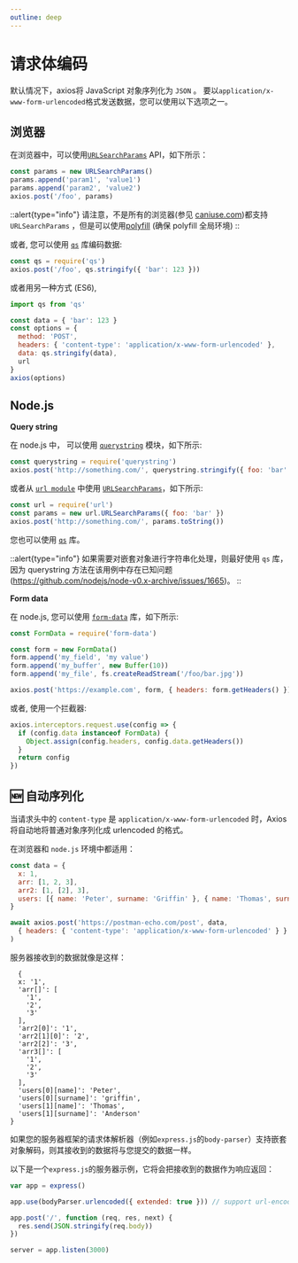 ```yaml
---
outline: deep
---
```


# 请求体编码

默认情况下，axios将 JavaScript 对象序列化为 `JSON` 。 要以`application/x-www-form-urlencoded`格式发送数据，您可以使用以下选项之一。

## 浏览器

在浏览器中，可以使用[`URLSearchParams`](https://developer.mozilla.org/en-US/docs/Web/API/URLSearchParams) API，如下所示：

```javascript
const params = new URLSearchParams()
params.append('param1', 'value1')
params.append('param2', 'value2')
axios.post('/foo', params)
```

::alert{type="info"}
请注意，不是所有的浏览器(参见 [caniuse.com](http://www.caniuse.com/#feat=urlsearchparams))都支持 `URLSearchParams`
，但是可以使用[polyfill](https://github.com/WebReflection/url-search-params) (确保 polyfill 全局环境)
::

或者, 您可以使用 [`qs`](https://github.com/ljharb/qs) 库编码数据:

```javascript
const qs = require('qs')
axios.post('/foo', qs.stringify({ 'bar': 123 }))
```

或者用另一种方式 (ES6),

```javascript
import qs from 'qs'

const data = { 'bar': 123 }
const options = {
  method: 'POST',
  headers: { 'content-type': 'application/x-www-form-urlencoded' },
  data: qs.stringify(data),
  url
}
axios(options)
```

## Node.js

**Query string**

在 node.js 中， 可以使用 [`querystring`](https://nodejs.org/api/querystring.html) 模块，如下所示:

```javascript
const querystring = require('querystring')
axios.post('http://something.com/', querystring.stringify({ foo: 'bar' }))
```

或者从 [`url module`](https://nodejs.org/api/url.html)
中使用 [`URLSearchParams`](https://nodejs.org/api/url.html#url_class_urlsearchparams)，如下所示:

```javascript
const url = require('url')
const params = new url.URLSearchParams({ foo: 'bar' })
axios.post('http://something.com/', params.toString())
```

您也可以使用 [`qs`](https://github.com/ljharb/qs) 库。

::alert{type="info"}
如果需要对嵌套对象进行字符串化处理，则最好使用 `qs` 库，因为 querystring
方法在该用例中存在已知问题(https://github.com/nodejs/node-v0.x-archive/issues/1665)。
::

**Form data**

在 node.js, 您可以使用 [`form-data`](https://github.com/form-data/form-data) 库，如下所示:

```javascript
const FormData = require('form-data')

const form = new FormData()
form.append('my_field', 'my value')
form.append('my_buffer', new Buffer(10))
form.append('my_file', fs.createReadStream('/foo/bar.jpg'))

axios.post('https://example.com', form, { headers: form.getHeaders() })
```

或者, 使用一个拦截器:

```javascript
axios.interceptors.request.use(config => {
  if (config.data instanceof FormData) {
    Object.assign(config.headers, config.data.getHeaders())
  }
  return config
})
```

## :new: 自动序列化 

当请求头中的 `content-type` 是 `application/x-www-form-urlencoded` 时，Axios 将自动地将普通对象序列化成 urlencoded 的格式。

在浏览器和 `node.js` 环境中都适用：

```javascript
const data = {
  x: 1,
  arr: [1, 2, 3],
  arr2: [1, [2], 3],
  users: [{ name: 'Peter', surname: 'Griffin' }, { name: 'Thomas', surname: 'Anderson' }]
}

await axios.post('https://postman-echo.com/post', data,
  { headers: { 'content-type': 'application/x-www-form-urlencoded' } }
)
```

服务器接收到的数据就像是这样：

```json5
  {
  x: '1',
  'arr[]': [
    '1',
    '2',
    '3'
  ],
  'arr2[0]': '1',
  'arr2[1][0]': '2',
  'arr2[2]': '3',
  'arr3[]': [
    '1',
    '2',
    '3'
  ],
  'users[0][name]': 'Peter',
  'users[0][surname]': 'griffin',
  'users[1][name]': 'Thomas',
  'users[1][surname]': 'Anderson'
}
```

如果您的服务器框架的请求体解析器（例如`express.js`的`body-parser`）支持嵌套对象解码，则其接收到的数据将与您提交的数据一样。

以下是一个`express.js`的服务器示例，它将会把接收到的数据作为响应返回：

```javascript
var app = express()

app.use(bodyParser.urlencoded({ extended: true })) // support url-encoded bodies

app.post('/', function (req, res, next) {
  res.send(JSON.stringify(req.body))
})

server = app.listen(3000)
```
